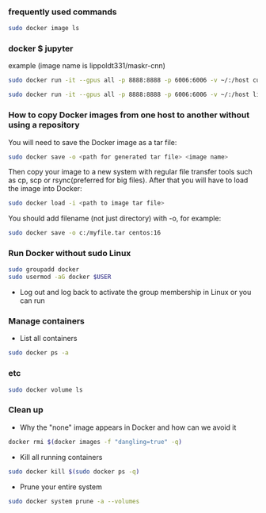 ### frequently used commands
```bash
sudo docker image ls
```

### docker $ jupyter
example (image name is lippoldt331/maskr-cnn)
```bash
sudo docker run -it --gpus all -p 8888:8888 -p 6006:6006 -v ~/:/host cudachen/mask-rcnn-docker jupyter notebook --ip 0.0.0.0 --port 8888 --allow-root /host
```
```bash
sudo docker run -it --gpus all -p 8888:8888 -p 6006:6006 -v ~/:/host lippoldt331/maskr-cnn jupyter lab --ip 0.0.0.0 --port 8888 --allow-root /host
```

### How to copy Docker images from one host to another without using a repository
You will need to save the Docker image as a tar file:
```bash
sudo docker save -o <path for generated tar file> <image name>
```
Then copy your image to a new system with regular file transfer tools such as cp, scp or rsync(preferred for big files). After that you will have to load the image into Docker:
```bash
sudo docker load -i <path to image tar file>
```
You should add filename (not just directory) with -o, for example:
```bash
sudo docker save -o c:/myfile.tar centos:16
```


### Run Docker without sudo Linux
```bash
sudo groupadd docker
sudo usermod -aG docker $USER
```
- Log out and log back to activate the group membership in Linux or you can run


### Manage containers
- List all containers
``` bash
sudo docker ps -a
```

### etc


``` bash
sudo docker volume ls
```

### Clean up
- Why the "none" image appears in Docker and how can we avoid it
```bash
docker rmi $(docker images -f "dangling=true" -q)
```

- Kill all running containers

``` bash
sudo docker kill $(sudo docker ps -q)
``` 

- Prune your entire system

``` bash
sudo docker system prune -a --volumes
```
